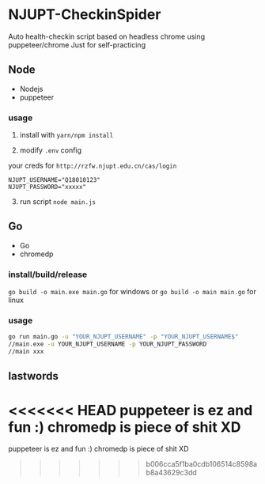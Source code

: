 # NJUPT-CheckinSpider

Auto health-checkin script based on headless chrome using puppeteer/chrome
Just for self-practicing


## Node

* Nodejs 
* puppeteer

### usage

1. install with `yarn/npm install`

2. modify `.env` config

your creds for `http://rzfw.njupt.edu.cn/cas/login`
```
NJUPT_USERNAME="Q18010123"  
NJUPT_PASSWORD="xxxxx"
```

3. run script `node main.js`


## Go

* Go 
* chromedp

### install/build/release

`go build -o main.exe main.go` for windows or `go build -o main main.go` for linux


### usage

```cmd
go run main.go -u "YOUR_NJUPT_USERNAME" -p "YOUR_NJUPT_USERNAME$"
//main.exe -u YOUR_NJUPT_USERNAME -p YOUR_NJUPT_PASSWORD
//main xxx
```

## lastwords

<<<<<<< HEAD
puppeteer is ez and fun :) 
chromedp is piece of shit XD
=======

puppeteer is ez and fun :) 
chromedp is piece of shit XD
>>>>>>> b006cca5f1ba0cdb106514c8598ab8a43629c3dd
